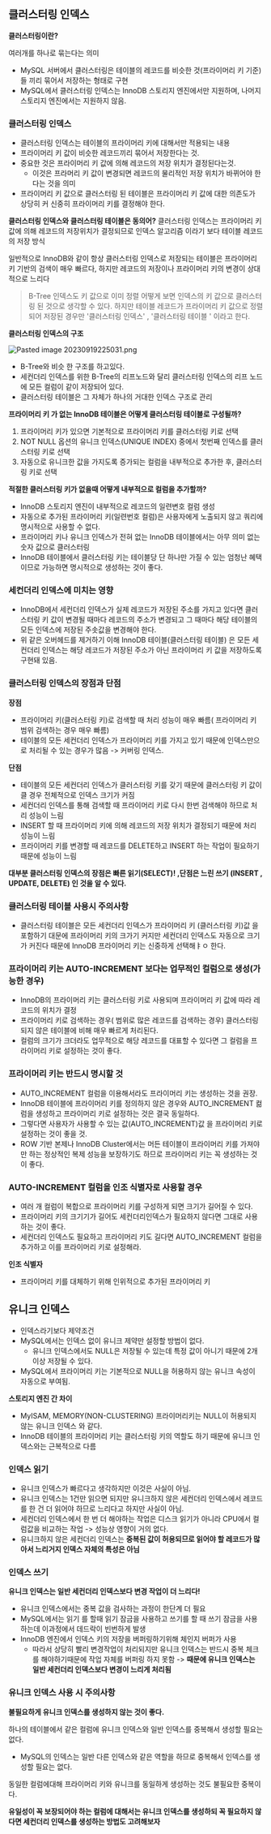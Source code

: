 

## 클러스터링 인덱스

****************************************클러스터링이란?****************************************

여러개를 하나로 묶는다는 의미

- MySQL 서버에서 클러스터링은 테이블의 레코드를 비슷한 것(프라이머리 키 기준)들 끼리 묶어서 저장하는 형태로 구현
- MySQL에서 클러스터링 인덱스는 InnoDB 스토리지 엔진에서만 지원하며, 나머지 스토리지 엔진에서는 지원하지 않음.

### 클러스터링 인덱스

- 클러스터링 인덱스는 테이블의 프라이머리 키에 대해서만 적용되는 내용
- 프라이머리 키 값이 비슷한 레코드끼리 묶어서 저장한다는 것.
- 중요한 것은 프라이머리 키 값에 의해 레코드의 저장 위치가 결정된다는것.
    - 이것은 프라머리 키 값이 변경되면 레코드의 물리적인 저장 위치가 바뀌어야 한다는 것을 의미
- 프라이머리 키 값으로 클러스터링 된 테이블은 프라이머리 키 값에 대한 의존도가 상당히 커 신중히 프라이머리 키를 결정해야 한다.


**클러스터링 인덱스와 클러스터링 테이블은 동의어?**
클러스터링 인덱스는 프라이머리 키 값에 의해 레코드의 저장위치가 결정되므로 인덱스 알고리즘 이라기 보다 테이블 레코드의 저장 방식


일반적으로 InnoDB와 같이 항상 클러스터링 인덱스로 저장되는 테이블은 프라이머리 키 기반의 검색이 매우 빠르다, 하지만 레코드의 저장이나 프라이머리 키의 변경이 상대적으로 느리다


> B-Tree 인덱스도 키 값으로 이미 정렬
> 어떻게 보면 인덱스의 키 값으로 클러스터링 된 것으로 생각할 수 있다.
> 하지만 테이블 레코드가 프라이머리 키 값으로 정렬되어 저장된 경우만 '클러스터링 인덱스' , '클러스터링 테이블 ' 이라고 한다.


**클러스터링 인덱스의 구조**

![Pasted image 20230919225031.png](image%2F%ED%81%B4%EB%9F%AC%EC%8A%A4%ED%84%B0%EB%A7%81%20%EC%9D%B8%EB%8D%B1%EC%8A%A4%20image%2FPasted%20image%2020230919225031.png)

- B-Tree와 비슷 한 구조를 하고있다.
- 세컨더리 인덱스를 위한 B-Tree의 리프노드와 달리 클러스터링 인덱스의 리프 노드에 모든 컬럼이 같이 저장되어 있다.
- 클러스터링 테이블은 그 자체가 하나의 거대한 인덱스 구조로 관리


**프라이머리 키 가 없는 InnoDB 테이블은 어떻게 클러스터링 테이블로 구성될까?**
1. 프라이머리 키가 있으면 기본적으로 프라이머리 키를 클러스터링 키로 선택
2. NOT NULL 옵션의 유니크 인덱스(UNIQUE INDEX) 중에서 첫번째 인덱스를 클러스터링 키로 선택
3. 자동으로 유니크한 값을 가지도록 증가되는 컬럼을 내부적으로 추가한 후, 클러스터링 키로 선택


**적절한 클러스터링 키가 없을때 어떻게 내부적으로 컬럼을 추가할까?**
- InnoDB 스토리지 엔진이 내부적으로 레코드의 일련변호 컬럼 생성
- 자동으로 추가된 프라이머리 키(일련번호 컬럼)은 사용자에게 노출되지 않고 쿼리에 명시적으로 사용할 수 없다.
- 프라이머리 키나 유니크 인덱스가 전혀 없는 InnoDB 테이블에서는 아무 의미 없는 숫자 값으로 클러스터링
- InnoDB 테이블에서 클러스터링 키는 테이블당 단 하나만 가질 수 있는 엄청난 혜택이므로 가능하면 명시적으로 생성하는 것이 좋다.

### 세컨더리 인덱스에 미치는 영향

- InnoDB에서 세컨더리 인덱스가 실제 레코드가 저장된 주소를 가지고 있다면 클러스터링 키 값이 변경될 때마다 레코드의 주소가 변경되고 그 때마다 해당 테이블의 모든 인덱스에 저장된 주솟값을 변경해야 한다.
- 위 같은 오버헤드를 제거하기 이해 InnoDB 테이블(클러스터링 테이블) 은 모든 세컨더리 인덱스는 해당 레코드가 저장된 주소가 아닌 프라이머리 키 값을 저장하도록 구현돼 있음.



### 클러스터링 인덱스의 장점과 단점


**장점**
- 프라이머리 키(클러스터링 키)로 검색할 때 처리 성능이 매우 빠름( 프라이머리 키 범위 검색하는 경우 매우 빠름)
- 테이블의 모든 세컨더리 인덱스가 프라이머리 키를 가지고 있기 때문에 인덱스만으로 처리될 수 있는 경우가 많음 -> 커버링 인덱스.

**단점**
- 테이블의 모든 세컨더리 인덱스가 클러스터링 키를 갖기 때문에 클러스터링 키 값이 클 경우 전체적으로 인덱스 크기가 커짐
- 세컨더리 인덱스를 통해 검색할 때 프라이머리 키로 다시 한번 검색해야 하므로 처리 성능이 느림
- INSERT 할 때 프라이머리 키에 의해 레코드의 저장 위치가 결정되기 때문에 처리 성능이 느림
- 프라이머리 키를 변경할 때 레코드를 DELETE하고 INSERT 하는 작업이 필요하기 때문에 성능이 느림


**대부분 클러스터링 인덱스의 장점은 빠른 읽기(SELECT)! ,단점은 느린 쓰기 (INSERT , UPDATE, DELETE) 인 것을 알 수 있다.**


### 클러스터링 테이블 사용시 주의사항

- 클러스터링 테이블은 모든 세컨더리 인덱스가 프라이머리 키 (클러스터링 키)값 을 포함하기 대문에
  프라이머리 키의 크가기 커지만 세컨더리 인덱스도 자동으로 크기가 커진다 때문에 InnoDB 프라이머리 키는 신중하게 선택해ㅑㅇ 한다.

### 프라이머리 키는 AUTO-INCREMENT 보다는 업무적인 컬럼으로 생성(가능한 경우)

- InnoDB의 프라이머리 키는 클러스터링 키로 사용되며 프라이머리 키 값에 따라 레코드의 위치가 결정
- 프라이머리 키로 검색하는 경우( 범위로 많은 레코드를 검색하는 경우) 클러스터링 되지 않은 테이블에 비해 매우 빠르게 처리된다.
- 컬럼의 크기가 크더라도 업무적으로 해당 레코드를 대표할 수 있다면 그 컬럼을 프라이머리 키로 설정하는 것이 좋다.


### 프라이머리 키는 반드시 명시할 것
- AUTO_INCREMENT 컬럼을 이용해서라도 프라이머리 키는 생성하는 것을 권장.
- InnoDB 테이블에 프라이머리 키를 정의하지 않은 경우와 AUTO_INCREMENT 컮럼을 생성하고 프라이머리 키로 설정하는 것은 결국 동일하다.
- 그렇다면 사용자가 사용할 수 있는 값(AUTO_INCREMENT)값 을 프라이머리 키로 설정하는 것이 좋을 것.
- ROW 기반 본제나 InnoDB Cluster에서는 머든 테이블이 프라이머리 키를 가져야만 하는 정상적인 복제 성능을 보장하기도 하므로 프라이머리 키는 꼭 생성하는 것이 좋다.


### AUTO-INCREMENT 컬럼을 인조 식별자로 사용할 경우

- 여러 개 컬럼이 복합으로 프라이머리 키를 구성하게 되면 크기가 길어질 수 있다.
- 프라이머리 키의 크기기가 길어도 세컨더리인덱스가 필요하지 않다면 그대로 사용하는 것이 좋다.
- 세컨더리 인덱스도 필요하고 프라이머리 키도 길다면 AUTO_INCREMENT 컬럼을 추가하고 이를 프라이머리 키로 설정해라.

**인조 식별자**
- 프라이머리 키를 대체하기 위해 인위적으로 추가된 프라이머리 키



## 유니크 인덱스

- 인덱스라기보다 제약조건
- MySQL에서는 인덱스 없이 유니크 제약만 설정할 방법이 없다.
    - 유니크 인덱스에서도 NULL은 저장될 수 있는데 특정 값이 아니기 때문에 2개 이상 저장될 수 있다.
- MySQL에서 프라이머리 키는 기본적으로 NULL을 허용하지 않는 유니크 속성이 자동으로 부여됨.

**스토리지 엔진 간 차이**
- MyISAM, MEMORY(NON-CLUSTERING) 프라이머리키는 NULL이 허용되지 않는 유니크 인덱스 와 같다.
- InnoDB 테이블의 프라이머리 키는 클러스터링 키의 역할도 하기 때문에 유니크 인덱스와는 근복적으로 다름


### 인덱스 읽기
- 유니크 인덱스가 빠르다고 생각하지만 이것은 사실이 아님.
- 유니크 인덱스는 1건만 읽으면 되지만 유니크하지 않은 세컨더리 인덱스에서 레코드를 한 건 더 읽어야 하므로 느리다고 하지만 사실이 아님.
- 세컨더리 인덱스에서 한 번 더 해야하는 작업은 디스크 읽기가 아니라 CPU에서 컬럼값을 비교하는 작업 -> 성능상 영향이 거의 없다.
- 유니크하지 않은 세컨더리 인덱스는 **중복된 값이 허용되므로 읽어야 할 레코드가 많아서 느리거지 인덱스 자체의 특성은 아님**


### 인덱스 쓰기

**유니크 인덱스는 일반 세컨더리 인덱스보다 변경 작업이 더 느리다!**

- 유니크 인덱스에서는 중복 값을 검사하는 과정이 한단계 더 필요
- MySQL에서는 읽기 를 할때 읽기 잠금을 사용하고 쓰기를 할 때 쓰기 잠금을 사용하는데 이과정에서 데드락이 빈번하게 발생
- InnoDB 엔진에서 인덱스 키의 저장을 버퍼링하기위해 체인지 버퍼가 사용
    - 따라서 상당히 빨리 변경작업이 처리되지만 유니크 인덱스는 반드시 중복 체크를 해야하기때문에 작업 자체를 버퍼링 하지 못함 ->  **때문에 유니크 인덱스는 일반 세컨더리 인덱스보다 변경이 느리게 처리됨**



### 유니크 인덱스 사용 시 주의사항


**불필요하게 유니크 인덱스를 생성하지 않는 것이 좋다.**

하나의 테이블에서 같은 컬럼에 유니크 인덱스와 일반 인덱스를 중복해서 생성할 필요는 없다.
- MySQL의 인덱스는 일반 다른 인덱스와 같은 역할을 하므로 중복해서 인덱스를 생성할 필요는 없다.

동일한 컬럼에대해 프라이머리 키와 유니크를 동일하게 생성하는 것도 불필요한 중복이다.

**유일성이 꼭 보장되어야 하는 컬럼에 대해서는 유니크 인덱스를 생성하되 꼭 필요하지 않다면 세컨더리 인덱스를 생성하는 방법도 고려해보자**
